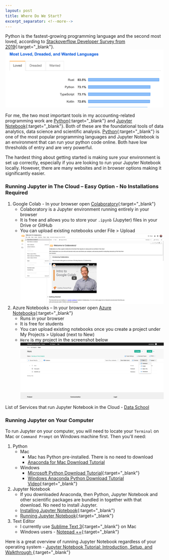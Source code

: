 ```yaml
---
layout: post
title: Where Do We Start?
excerpt_separator: <!--more-->
---
```

Python is the fastest-growing programming language and the second most loved, according to [Stackoverflow Developer Survey from 2019](https://insights.stackoverflow.com/survey/2019){:target="_blank"}.
![Stackoverflow Most Loved 2019 Screenshot](/assets/img/stackoverflow_most_loved_2019.png)

For me, the two most important tools in my accounting-related programming work 
are [Python](https://www.python.org){:target="_blank"} and [Jupyter Notebook](https://www.jupyter.org){:target="_blank"}. 
 Both of these are the foundational tools of data analytics, data science and scientific analysis.
[Python](https://www.python.org/about/gettingstarted/){:target="_blank"} is one of the most popular programming languages and Jupyter Notebook is 
an environment that can run your python code online. Both have low thresholds of entry and are very powerful.
<!--more-->

The hardest thing about getting started is making sure your environment is set up correctly, especially if you are looking to run your Jupyter Notebook locally. However, there are many websites and in browser options making it significantly easier. 

### Running Jupyter in The Cloud – Easy Option - No Installations Required
1.  Google Colab - In your browser open [Colaboratory](https://colab.research.google.com/notebooks/welcome.ipynb#scrollTo=wRH3FBu-Hqau){:target="_blank"}
    * Colaboratory is a Jupyter environment running entirely in your browser
    * It is free and allows you to store your `.ipynb` (Jupyter) files in your Drive or GitHub
    * You can upload existing notebooks under File > Upload
![Google Colaboratory Screenshot](/assets/img/google_colaboratory.png)
2.  Azure Notebooks – In your browser open [Azure Notebooks](https://notebooks.azure.com/#){:target="_blank"}
    * Runs in your browser
    * It is free for students
    * You can upload existing notebooks once you create a project under My Projects > Upload (next to New)
    * `Here` is my project in the screenshot below
![Azure Notebooks Screenshot](/assets/img/azure_notebooks.png)

List of Services that run Jupyter Notebook in the Cloud - [Data School](https://www.dataschool.io/cloud-services-for-jupyter-notebook/)

### Running Jupyter on Your Computer

To run Jupyter on your computer, you will need to locate your `Terminal` on Mac 
or `Command Prompt` on Windows machine first. Then you'll need:
1. Python
    * Mac
        + Mac has Python pre-installed. There is no need to download
        + [Anaconda for Mac Download Tutorial](https://docs.anaconda.com/anaconda/install/mac-os/)
    * Windows
        + [Microsoft Python Download Tutorial](https://docs.microsoft.com/en-us/windows/python/beginners){:target="_blank"}
        + [Windows Anaconda Python Download Tutorial Video](https://www.youtube.com/watch?v=NuXIHZgBKoI){:target="_blank"}
2. Jupyter Notebook
    * If you downloaded Anaconda, then Python, Jupyter Notebook and other scientific packages are bundled in together with that download. No need to install Jupyter. 
    * [Installing Jupyter Notebook](https://jupyter.org/install.html){:target="_blank"}
    * [Running Jupyter Notebook](https://jupyter.readthedocs.io/en/latest/running.html#running){:target="_blank"}
3. Text Editor 
    * I currently use [Sublime Text 3](https://www.sublimetext.com/3){:target="_blank"} on Mac
    * Windows users - [Notepad ++](https://notepad-plus-plus.org/){:target="_blank"}

Here is a great overview of running Jupyter Notebook regardless of your operating system - [Jupyter Notebook Tutorial: Introduction, Setup, and Walkthrough
](https://www.youtube.com/watch?v=HW29067qVWk){:target="_blank"}

